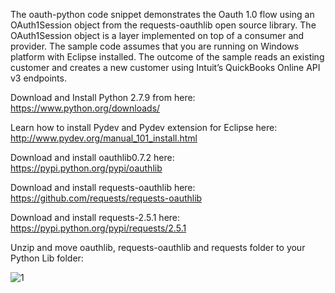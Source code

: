 The oauth-python code snippet demonstrates the Oauth 1.0 flow using an OAuth1Session object from the requests-oauthlib open source library.  The OAuth1Session object is a layer implemented on top of a consumer and provider.  The sample code assumes that you are running on Windows platform with Eclipse installed.  The outcome of the sample reads an existing customer and creates a new customer using Intuit’s QuickBooks Online API v3 endpoints.

Download and Install Python 2.7.9 from here:
https://www.python.org/downloads/

Learn how to install Pydev and Pydev extension for Eclipse here:
http://www.pydev.org/manual_101_install.html

Download and install  oauthlib0.7.2 here:
https://pypi.python.org/pypi/oauthlib

Download and install requests-oauthlib here:
https://github.com/requests/requests-oauthlib

Download and install requests-2.5.1 here:
https://pypi.python.org/pypi/requests/2.5.1

Unzip and move oauthlib, requests-oauthlib and requests folder to your Python Lib folder:

![1](https://cloud.githubusercontent.com/assets/9324696/6089413/1b679848-ae17-11e4-9b97-a22c27897ebd.png)
